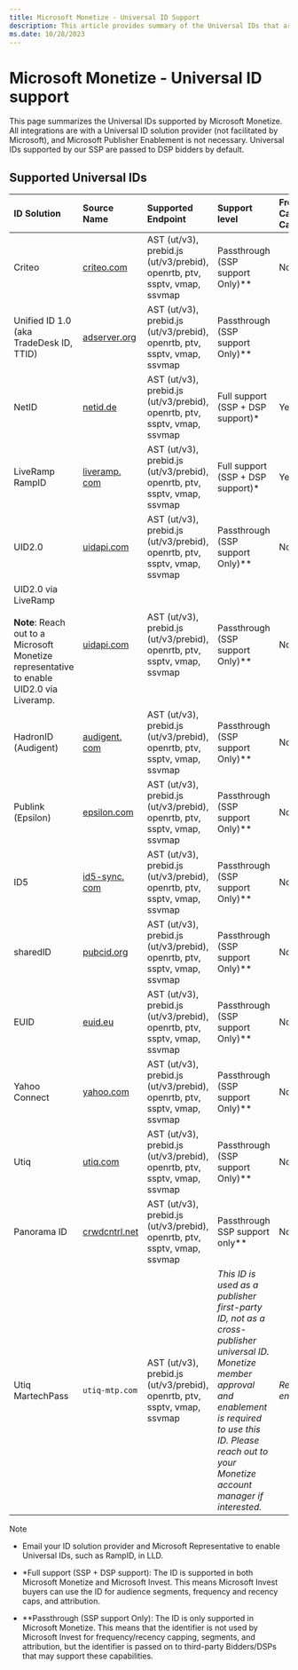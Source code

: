 ```yaml
---
title: Microsoft Monetize - Universal ID Support
description: This article provides summary of the Universal IDs that are supported by Microsoft Monetize.
ms.date: 10/28/2023
---
```


# Microsoft Monetize - Universal ID support 

This page summarizes the Universal IDs supported by Microsoft Monetize. All integrations are with a Universal ID solution provider (not facilitated by Microsoft), and Microsoft Publisher Enablement is not necessary. Universal IDs supported by our SSP are passed to DSP bidders by default.

## Supported Universal IDs

| ID Solution |Source Name |Supported Endpoint | Support level |Frequency Capping Capabilities  |Audience Onboarding/Activation Capabilities |
|:---|:---|:---|:---|:---|:---|
|Criteo|[criteo.com](https://www.criteo.com/)| AST (ut/v3), prebid.js (ut/v3/prebid), openrtb, ptv, ssptv, vmap, ssvmap | Passthrough (SSP support Only)** |No |No|
|Unified ID 1.0 (aka TradeDesk ID, TTID) |[adserver.org](https://adserver.org)|AST (ut/v3), prebid.js (ut/v3/prebid), openrtb, ptv, ssptv, vmap, ssvmap | Passthrough (SSP support Only)** |
|NetID |[netid.de](https://netid.de)|AST (ut/v3), prebid.js (ut/v3/prebid), openrtb, ptv, ssptv, vmap, ssvmap | Full support (SSP + DSP support)* |Yes |Yes |
|LiveRamp RampID |[liveramp. com](https://liveramp.com/) |AST (ut/v3), prebid.js (ut/v3/prebid), openrtb, ptv, ssptv, vmap, ssvmap | Full support (SSP + DSP support)* | Yes | Yes |
|UID2.0 |[uidapi.com](https://www.thetradedesk.com/us/about-us/industry-initiatives/unified-id-solution-2-0) |AST (ut/v3), prebid.js (ut/v3/prebid), openrtb, ptv, ssptv, vmap, ssvmap | Passthrough (SSP support Only)**  |No |No |
|UID2.0 via LiveRamp <br><br>**Note**: Reach out to a Microsoft Monetize representative to enable UID2.0 via Liveramp.|[uidapi.com](https://www.thetradedesk.com/us/about-us/industry-initiatives/unified-id-solution-2-0)  | AST (ut/v3), prebid.js (ut/v3/prebid), openrtb, ptv, ssptv, vmap, ssvmap | Passthrough (SSP support Only)**  | No  | No |
|HadronID (Audigent) |[audigent. com](https://audigent.com/) |AST (ut/v3), prebid.js (ut/v3/prebid), openrtb, ptv, ssptv, vmap, ssvmap | Passthrough (SSP support Only)** | No  |No |
|Publink (Epsilon) |[epsilon.com](https://www.epsilon.com/apac) |AST (ut/v3), prebid.js (ut/v3/prebid), openrtb, ptv, ssptv, vmap, ssvmap | Passthrough (SSP support Only)** |No |No  |
|ID5 |[id5-sync. com](https://id5.io/) |AST (ut/v3), prebid.js (ut/v3/prebid), openrtb, ptv, ssptv, vmap, ssvmap  | Passthrough (SSP support Only)**  |No |No |
|sharedID |[pubcid.org](https://docs.prebid.org/dev-docs/modules/pubCommonId.html) |AST (ut/v3), prebid.js (ut/v3/prebid), openrtb, ptv, ssptv, vmap, ssvmap | Passthrough (SSP support Only)** |No |No |
|EUID |[euid.eu](https://partner.thetradedesk.com/v3/portal/euid/overview) |AST (ut/v3), prebid.js (ut/v3/prebid), openrtb, ptv, ssptv, vmap, ssvmap | Passthrough (SSP support Only)** | No |  No |
|Yahoo Connect |[yahoo.com](https://www.yahoo.com/) |AST (ut/v3), prebid.js (ut/v3/prebid), openrtb, ptv, ssptv, vmap, ssvmap | Passthrough (SSP support Only)** |No |No |
|Utiq |[utiq.com](https://utiq.com/) |AST (ut/v3), prebid.js (ut/v3/prebid), openrtb, ptv, ssptv, vmap, ssvmap | Passthrough (SSP support Only)**  |No  |No  |
|Panorama ID |[crwdcntrl.net](https://crwdcntrl.net) |AST (ut/v3), prebid.js (ut/v3/prebid), openrtb, ptv, ssptv, vmap, ssvmap |Passthrough SSP support only**  |No |No |
|Utiq MartechPass |`utiq-mtp.com` |AST (ut/v3), prebid.js (ut/v3/prebid), openrtb, ptv, ssptv, vmap, ssvmap |*This ID is used as a publisher first-party ID, not as a cross-publisher universal ID. Monetize member approval and enablement is required to use this ID. Please reach out to your Monetize account manager if interested.* |*Requires enablement*  |*Requires enablement*  |

> [!NOTE]
>
> - Email your ID solution provider and Microsoft Representative to enable Universal IDs, such as RampID, in LLD.
>
> - *Full support (SSP + DSP support): The ID is supported in both Microsoft Monetize and Microsoft Invest. This means Microsoft Invest buyers can use the ID for audience segments, frequency and recency caps, and attribution.
>
> - **Passthrough (SSP support Only): The ID is only supported in Microsoft Monetize. This means that the identifier is not used by Microsoft Invest for frequency/recency capping, segments, and attribution, but the identifier is passed on to third-party Bidders/DSPs that may support these capabilities.

